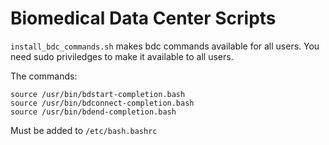 # Biomedical Data Center Scripts

```install_bdc_commands.sh``` makes bdc commands available for all users. You need sudo priviledges to make it available to all users.

The commands:

```
source /usr/bin/bdstart-completion.bash
source /usr/bin/bdconnect-completion.bash
source /usr/bin/bdend-completion.bash
```

Must be added to ```/etc/bash.bashrc```